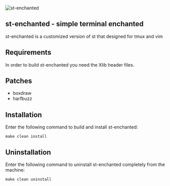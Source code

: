 ![st-enchanted](https://user-images.githubusercontent.com/39852038/110760690-03f82f00-8260-11eb-94e0-1aa5886c3cee.png)

st-enchanted - simple terminal enchanted
--------------------
st-enchanted is a customized version of st that designed for tmux and vim


Requirements
------------
In order to build st-enchanted you need the Xlib header files.


Patches
------------
- boxdraw
- harfbuzz
    

Installation
------------
Enter the following command to build and install st-enchanted:

    make clean install


Uninstallation
------------
Enter the following command to uninstall st-enchanted completely from the machine:

    make clean uninstall
